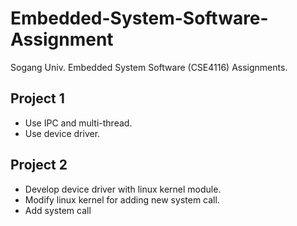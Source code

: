 Embedded-System-Software-Assignment
=====================================
Sogang Univ. Embedded System Software (CSE4116) Assignments.

Project 1
--------------
- Use IPC and multi-thread.
- Use device driver.

Project 2
--------------
- Develop device driver with linux kernel module.
- Modify linux kernel for adding new system call.
- Add  system call
